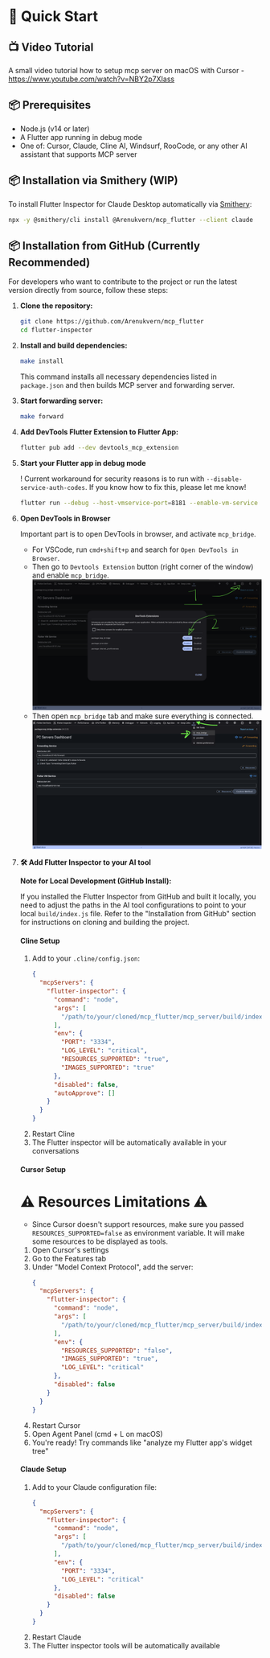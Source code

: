 # 🚀 Quick Start

## 📺 Video Tutorial

A small video tutorial how to setup mcp server on macOS with Cursor - https://www.youtube.com/watch?v=NBY2p7XIass

## 📦 Prerequisites

- Node.js (v14 or later)
- A Flutter app running in debug mode
- One of: Cursor, Claude, Cline AI, Windsurf, RooCode, or any other AI assistant that supports MCP server

## 📦 Installation via Smithery (WIP)

To install Flutter Inspector for Claude Desktop automatically via [Smithery](https://smithery.ai/server/@Arenukvern/mcp_flutter):

```bash
npx -y @smithery/cli install @Arenukvern/mcp_flutter --client claude
```

## 📦 Installation from GitHub (Currently Recommended)

For developers who want to contribute to the project or run the latest version directly from source, follow these steps:

1. **Clone the repository:**

   ```bash
   git clone https://github.com/Arenukvern/mcp_flutter
   cd flutter-inspector
   ```

2. **Install and build dependencies:**

   ```bash
   make install
   ```

   This command installs all necessary dependencies listed in `package.json` and then builds MCP server and forwarding server.

3. **Start forwarding server:**

   ```bash
   make forward
   ```

4. **Add DevTools Flutter Extension to Flutter App:**

   ```bash
   flutter pub add --dev devtools_mcp_extension
   ```

5. **Start your Flutter app in debug mode**

   ! Current workaround for security reasons is to run with `--disable-service-auth-codes`. If you know how to fix this, please let me know!

   ```bash
   flutter run --debug --host-vmservice-port=8181 --enable-vm-service --disable-service-auth-codes
   ```

6. **Open DevTools in Browser**

   Important part is to open DevTools in browser, and activate `mcp_bridge`.

   - For VSCode, run `cmd+shift+p` and search for `Open DevTools in Browser`.
   - Then go to `Devtools Extension` button (right corner of the window) and enable `mcp_bridge`.
     ![DevTools Extension Settings](./docs/devtools_extension_settings.png)
   - Then open `mcp_bridge` tab and make sure everything is connected.
     ![MCP Bridge](./docs/devtools_mcp_bridge.png)

7. **🛠️ Add Flutter Inspector to your AI tool**

   **Note for Local Development (GitHub Install):**

   If you installed the Flutter Inspector from GitHub and built it locally, you need to adjust the paths in the AI tool configurations to point to your local `build/index.js` file. Refer to the "Installation from GitHub" section for instructions on cloning and building the project.

   #### Cline Setup

   1. Add to your `.cline/config.json`:
      ```json
      {
        "mcpServers": {
          "flutter-inspector": {
            "command": "node",
            "args": [
              "/path/to/your/cloned/mcp_flutter/mcp_server/build/index.js"
            ],
            "env": {
              "PORT": "3334",
              "LOG_LEVEL": "critical",
              "RESOURCES_SUPPORTED": "true",
              "IMAGES_SUPPORTED": "true"
            },
            "disabled": false,
            "autoApprove": []
          }
        }
      }
      ```
   2. Restart Cline
   3. The Flutter inspector will be automatically available in your conversations

   #### Cursor Setup

   # ⚠️ Resources Limitations ⚠️

   - Since Cursor doesn't support resources, make sure you passed `RESOURCES_SUPPORTED=false` as environment variable. It will make some resources to be displayed as tools.

   1. Open Cursor's settings
   2. Go to the Features tab
   3. Under "Model Context Protocol", add the server:
      ```json
      {
        "mcpServers": {
          "flutter-inspector": {
            "command": "node",
            "args": [
              "/path/to/your/cloned/mcp_flutter/mcp_server/build/index.js"
            ],
            "env": {
              "RESOURCES_SUPPORTED": "false",
              "IMAGES_SUPPORTED": "true",
              "LOG_LEVEL": "critical"
            },
            "disabled": false
          }
        }
      }
      ```
   4. Restart Cursor
   5. Open Agent Panel (cmd + L on macOS)
   6. You're ready! Try commands like "analyze my Flutter app's widget tree"

   #### Claude Setup

   1. Add to your Claude configuration file:
      ```json
      {
        "mcpServers": {
          "flutter-inspector": {
            "command": "node",
            "args": [
              "/path/to/your/cloned/mcp_flutter/mcp_server/build/index.js"
            ],
            "env": {
              "PORT": "3334",
              "LOG_LEVEL": "critical"
            },
            "disabled": false
          }
        }
      }
      ```
   2. Restart Claude
   3. The Flutter inspector tools will be automatically available
